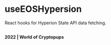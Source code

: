 # useEOSHypersion

React hooks for Hyperion State API data fetching.

##

**2022 | World of Cryptopups**
